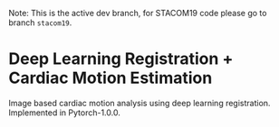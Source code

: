 Note: This is the active dev branch, for STACOM19 code please go to branch `stacom19`.

# Deep Learning Registration + Cardiac Motion Estimation
Image based cardiac motion analysis using deep learning registration.
Implemented in Pytorch-1.0.0.
